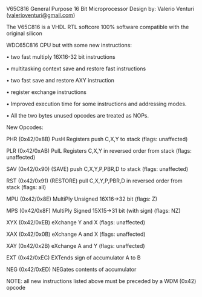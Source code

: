 V65C816 General Purpose 16 Bit Microprocessor
Design by: Valerio Venturi (valerioventuri@gmail.com)

The V65C816 is a VHDL RTL softcore 100% software compatible with the original silicon

WDC65C816 CPU but with some new instructions:

• two fast multiply 16X16-32 bit instructions

• multitasking context save and restore fast instructions

• two fast save and restore AXY instruction

• register exchange instructions

• Improved execution time for some instructions and addressing modes.

• All the two bytes unused opcodes are treated as NOPs.


New Opcodes:

PHR (0x42/0x8B) PusH Registers push C,X,Y to stack (flags: unaffected)

PLR (0x42/0xAB) PulL Registers C,X,Y in reversed order from stack (flags: unaffected)

SAV (0x42/0x90) (SAVE) push C,X,Y,P,PBR,D to stack (flags: unaffected)

RST (0x42/0x91) (RESTORE) pull C,X,Y,P,PBR,D in reversed order from stack (flags: all)

MPU (0x42/0x8E) MultiPly Unsigned 16X16->32 bit (flags: Z)

MPS (0x42/0x8F) MultiPly Signed 15X15->31 bit (with sign) (flags: NZ)

XYX (0x42/0xEB) eXchange Y and X (flags: unaffected)

XAX (0x42/0x0B) eXchange A and X (flags: unaffected)

XAY (0x42/0x2B) eXchange A and Y (flags: unaffected)

EXT (0x42/0xEC) EXTends sign of accumulator A to B

NEG (0x42/0xED) NEGates contents of accumulator

NOTE: all new instructions listed above must be preceded by a WDM (0x42) opcode
